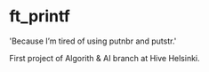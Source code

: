 # ft_printf

'Because I’m tired of using putnbr and putstr.'

First project of Algorith & AI branch at Hive Helsinki.
